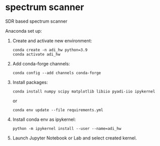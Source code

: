 # spectrum scanner

SDR based spectrum scanner

Anaconda set up:

1. Create and activate new environment:
    ```
    conda create -n adi_hw python=3.9
    conda activate adi_hw
    ```
2. Add conda-forge channels:
    ```
    conda config --add channels conda-forge
    ```
3. Install packages:
    ```
    conda install numpy scipy matplotlib libiio pyadi-iio ipykernel
    ```
    or
    ```
    conda env update --file requirements.yml
    ```
4. Install conda env as ipykernel:
    ```
    python -m ipykernel install --user --name=adi_hw
    ```

5. Launch Jupyter Notebook or Lab and select created kernel.